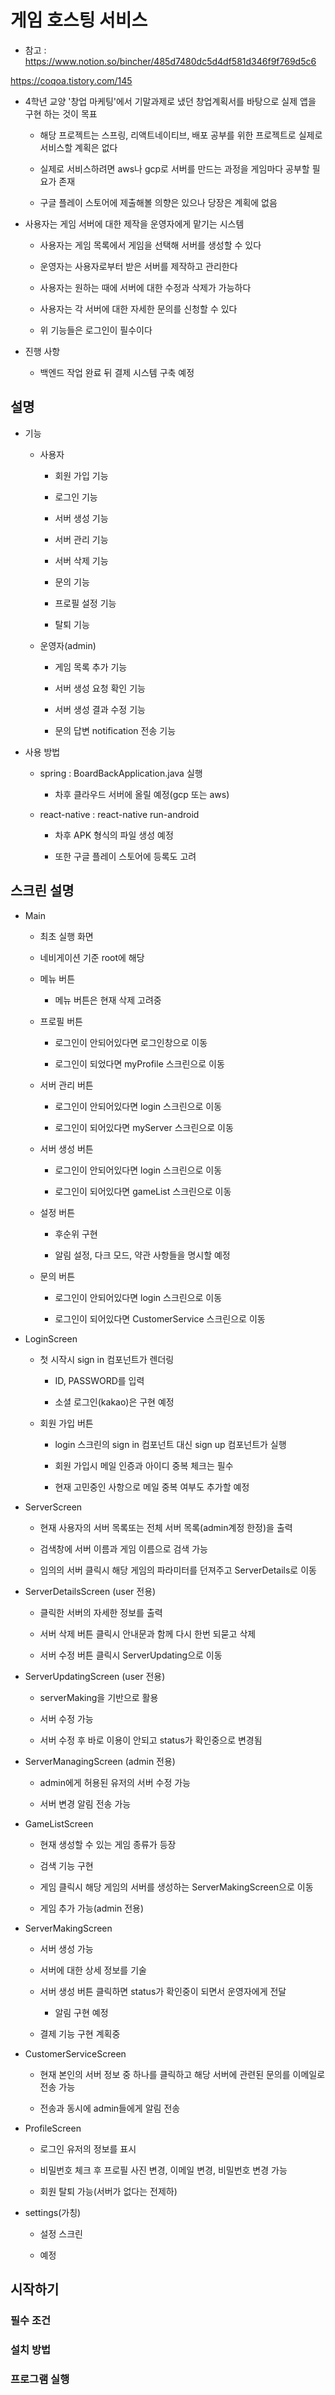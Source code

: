 # 게임 호스팅 서비스

- 참고 : https://www.notion.so/bincher/485d7480dc5d4df581d346f9f769d5c6

https://coqoa.tistory.com/145

- 4학년 교양 '창업 마케팅'에서 기말과제로 냈던 창업계획서를 바탕으로 실제 앱을 구현 하는 것이 목표

    - 해당 프로젝트는 스프링, 리액트네이티브, 배포 공부를 위한 프로젝트로 실제로 서비스할 계획은 없다

    - 실제로 서비스하려면 aws나 gcp로 서버를 만드는 과정을 게임마다 공부할 필요가 존재

    - 구글 플레이 스토어에 제출해볼 의향은 있으나 당장은 계획에 없음

- 사용자는 게임 서버에 대한 제작을 운영자에게 맡기는 시스템

    - 사용자는 게임 목록에서 게임을 선택해 서버를 생성할 수 있다

    - 운영자는 사용자로부터 받은 서버를 제작하고 관리한다

    - 사용자는 원하는 때에 서버에 대한 수정과 삭제가 가능하다

    - 사용자는 각 서버에 대한 자세한 문의를 신청할 수 있다

    - 위 기능들은 로그인이 필수이다

- 진행 사항

    - 백엔드 작업 완료 뒤 결제 시스템 구축 예정

## 설명

- 기능

    - 사용자

        - 회원 가입 기능

        - 로그인 기능

        - 서버 생성 기능

        - 서버 관리 기능

        - 서버 삭제 기능

        - 문의 기능

        - 프로필 설정 기능

        - 탈퇴 기능

    - 운영자(admin)

        - 게임 목록 추가 기능

        - 서버 생성 요청 확인 기능

        - 서버 생성 결과 수정 기능

        - 문의 답변 notification 전송 기능

- 사용 방법

    - spring : BoardBackApplication.java 실행

        - 차후 클라우드 서버에 올릴 예정(gcp 또는 aws)

    - react-native : react-native run-android

        - 차후 APK 형식의 파일 생성 예정

        - 또한 구글 플레이 스토어에 등록도 고려

## 스크린 설명

- Main

    - 최초 실행 화면

    - 네비게이션 기준 root에 해당

    - 메뉴 버튼

        - 메뉴 버튼은 현재 삭제 고려중

    - 프로필 버튼

        - 로그인이 안되어있다면 로그인창으로 이동
        
        - 로그인이 되었다면 myProfile 스크린으로 이동

    - 서버 관리 버튼

        - 로그인이 안되어있다면 login 스크린으로 이동

        - 로그인이 되어있다면 myServer 스크린으로 이동

    - 서버 생성 버튼

        - 로그인이 안되어있다면 login 스크린으로 이동

        - 로그인이 되어있다면 gameList 스크린으로 이동

    - 설정 버튼

        - 후순위 구현

        - 알림 설정, 다크 모드, 약관 사항들을 명시할 예정

    - 문의 버튼

        - 로그인이 안되어있다면 login 스크린으로 이동

        - 로그인이 되어있다면 CustomerService 스크린으로 이동

- LoginScreen

    - 첫 시작시 sign in 컴포넌트가 렌더링
        
        - ID, PASSWORD를 입력

        - 소셜 로그인(kakao)은 구현 예정

    - 회원 가입 버튼

        - login 스크린의 sign in 컴포넌트 대신 sign up 컴포넌트가 실행

        - 회원 가입시 메일 인증과 아이디 중복 체크는 필수

        - 현재 고민중인 사항으로 메일 중복 여부도 추가할 예정

- ServerScreen

    - 현재 사용자의 서버 목록또는 전체 서버 목록(admin계정 한정)을 출력

    - 검색창에 서버 이름과 게임 이름으로 검색 가능

    - 임의의 서버 클릭시 해당 게임의 파라미터를 던져주고 ServerDetails로 이동

- ServerDetailsScreen (user 전용)

    - 클릭한 서버의 자세한 정보를 출력

    - 서버 삭제 버튼 클릭시 안내문과 함께 다시 한번 되묻고 삭제

    - 서버 수정 버튼 클릭시 ServerUpdating으로 이동

- ServerUpdatingScreen (user 전용)

    - serverMaking을 기반으로 활용

    - 서버 수정 가능

    - 서버 수정 후 바로 이용이 안되고 status가 확인중으로 변경됨

- ServerManagingScreen (admin 전용)

    - admin에게 허용된 유저의 서버 수정 가능

    - 서버 변경 알림 전송 가능

- GameListScreen

    - 현재 생성할 수 있는 게임 종류가 등장

    - 검색 기능 구현

    - 게임 클릭시 해당 게임의 서버를 생성하는 ServerMakingScreen으로 이동

    - 게임 추가 가능(admin 전용)

- ServerMakingScreen
    
    - 서버 생성 가능

    - 서버에 대한 상세 정보를 기술

    - 서버 생성 버튼 클릭하면 status가 확인중이 되면서 운영자에게 전달

        - 알림 구현 예정

    - 결제 기능 구현 계획중

- CustomerServiceScreen

    - 현재 본인의 서버 정보 중 하나를 클릭하고 해당 서버에 관련된 문의를 이메일로 전송 가능

    - 전송과 동시에 admin들에게 알림 전송

- ProfileScreen

    - 로그인 유저의 정보를 표시

    - 비밀번호 체크 후 프로필 사진 변경, 이메일 변경, 비밀번호 변경 가능

    - 회원 탈퇴 가능(서버가 없다는 전제하)

- settings(가칭)

    - 설정 스크린

    - 예정

## 시작하기

### 필수 조건

### 설치 방법

### 프로그램 실행
